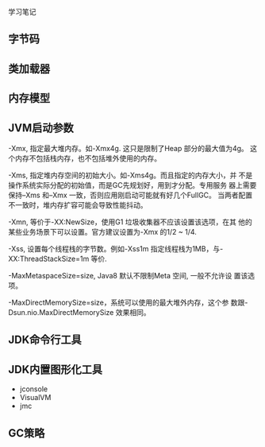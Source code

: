 学习笔记

## 字节码

## 类加载器

## 内存模型

## JVM启动参数

-Xmx, 指定最大堆内存。如-Xmx4g. 这只是限制了Heap 部分的最大值为4g。
这个内存不包括栈内存，也不包括堆外使用的内存。

-Xms, 指定堆内存空间的初始大小。如-Xms4g。而且指定的内存大小，并
不是操作系统实际分配的初始值，而是GC先规划好，用到才分配。专用服务
器上需要保持–Xms 和–Xmx 一致，否则应用刚启动可能就有好几个FullGC。
当两者配置不一致时，堆内存扩容可能会导致性能抖动。

-Xmn, 等价于-XX:NewSize，使用G1 垃圾收集器不应该设置该选项，在其
他的某些业务场景下可以设置。官方建议设置为-Xmx 的1/2 ~ 1/4.

-Xss, 设置每个线程栈的字节数。例如-Xss1m 指定线程栈为1MB，与-
XX:ThreadStackSize=1m 等价.

-MaxMetaspaceSize=size, Java8 默认不限制Meta 空间, 一般不允许设
置该选项。

-MaxDirectMemorySize=size，系统可以使用的最大堆外内存，这个参
数跟-Dsun.nio.MaxDirectMemorySize 效果相同。


## JDK命令行工具

## JDK内置图形化工具
- jconsole
- VisualVM
- jmc

## GC策略
